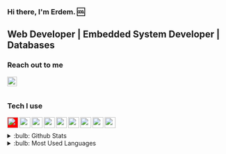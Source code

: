 ### Hi there, I'm Erdem. :cool:

## Web Developer | Embedded System Developer | Databases


### Reach out to me

[<img  width="22" src="https://unpkg.com/simple-icons@v4/icons/gmail.svg" align="left" />][gmail]

<br />
<br />

### Tech I use

<img align="left"  style="background-color:#FF0000;" src="https://unpkg.com/simple-icons@v4/icons/javascript.svg" width="25" height="25" />
<img align="left"  src="https://unpkg.com/simple-icons@v4/icons/node-dot-js.svg" width="25" height="25" />
<img align="left"  src="https://unpkg.com/simple-icons@v4/icons/php.svg" width="25" height="25" />
<img align="left"  src="https://unpkg.com/simple-icons@v4/icons/html5.svg" width="25" height="25" />
<img align="left"  src="https://unpkg.com/simple-icons@v4/icons/css3.svg" width="25" height="25" />
<img align="left"  src="https://unpkg.com/simple-icons@v4/icons/lua.svg" width="25" height="25" />
<img align="left"  src="https://unpkg.com/simple-icons@v4/icons/mysql.svg" width="25" height="25" />
<img align="left"  src="https://unpkg.com/simple-icons@v4/icons/mongodb.svg" width="25" height="25" />
<img align="left"  src="https://unpkg.com/simple-icons@v4/icons/c.svg" width="25" height="25" />
<br />
<br />

<details>
<summary>:bulb: Github Stats</summary>
<img src="https://github-readme-stats.vercel.app/api?username=virtuehub&theme=radical" >
</details>

<details>
<summary>:bulb:  Most Used Languages</summary>
<img src="https://github-readme-stats.vercel.app/api/top-langs/?username=virtuehub&layout=compact" >
</details>

[gmail]: mailto:virtuengineer@hotmail.com
